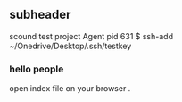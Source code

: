 ## subheader
scound test project 
Agent pid 631
$ ssh-add ~/Onedrive/Desktop/.ssh/testkey
### hello people
open index file on your browser .
